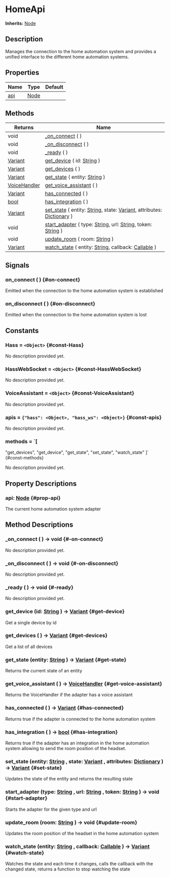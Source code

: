 # HomeApi
**Inherits:** [Node](https://docs.godotengine.org/de/4.x/classes/class_node.html)
    
## Description

Manages the connection to the home automation system and provides a unified interface to the different home automation systems.

## Properties

| Name             | Type                                                                | Default |
| ---------------- | ------------------------------------------------------------------- | ------- |
| [api](#prop-api) | [Node](https://docs.godotengine.org/de/4.x/classes/class_node.html) |         |

## Methods

| Returns                                                                   | Name                                                                                                                                                                                                                                                                                       |
| ------------------------------------------------------------------------- | ------------------------------------------------------------------------------------------------------------------------------------------------------------------------------------------------------------------------------------------------------------------------------------------ |
| void                                                                      | [_on_connect](#-on-connect) (  )                                                                                                                                                                                                                                                           |
| void                                                                      | [_on_disconnect](#-on-disconnect) (  )                                                                                                                                                                                                                                                     |
| void                                                                      | [_ready](#-ready) (  )                                                                                                                                                                                                                                                                     |
| [Variant](https://docs.godotengine.org/de/4.x/classes/class_variant.html) | [get_device](#get-device) ( id: [String](https://docs.godotengine.org/de/4.x/classes/class_string.html) )                                                                                                                                                                                  |
| [Variant](https://docs.godotengine.org/de/4.x/classes/class_variant.html) | [get_devices](#get-devices) (  )                                                                                                                                                                                                                                                           |
| [Variant](https://docs.godotengine.org/de/4.x/classes/class_variant.html) | [get_state](#get-state) ( entity: [String](https://docs.godotengine.org/de/4.x/classes/class_string.html) )                                                                                                                                                                                |
| [VoiceHandler](/reference/lib--home_apis--voice_handler.html)             | [get_voice_assistant](#get-voice-assistant) (  )                                                                                                                                                                                                                                           |
| [Variant](https://docs.godotengine.org/de/4.x/classes/class_variant.html) | [has_connected](#has-connected) (  )                                                                                                                                                                                                                                                       |
| [bool](https://docs.godotengine.org/de/4.x/classes/class_bool.html)       | [has_integration](#has-integration) (  )                                                                                                                                                                                                                                                   |
| [Variant](https://docs.godotengine.org/de/4.x/classes/class_variant.html) | [set_state](#set-state) ( entity: [String](https://docs.godotengine.org/de/4.x/classes/class_string.html), state: [Variant](https://docs.godotengine.org/de/4.x/classes/class_variant.html), attributes: [Dictionary](https://docs.godotengine.org/de/4.x/classes/class_dictionary.html) ) |
| void                                                                      | [start_adapter](#start-adapter) ( type: [String](https://docs.godotengine.org/de/4.x/classes/class_string.html), url: [String](https://docs.godotengine.org/de/4.x/classes/class_string.html), token: [String](https://docs.godotengine.org/de/4.x/classes/class_string.html) )            |
| void                                                                      | [update_room](#update-room) ( room: [String](https://docs.godotengine.org/de/4.x/classes/class_string.html) )                                                                                                                                                                              |
| [Variant](https://docs.godotengine.org/de/4.x/classes/class_variant.html) | [watch_state](#watch-state) ( entity: [String](https://docs.godotengine.org/de/4.x/classes/class_string.html), callback: [Callable](https://docs.godotengine.org/de/4.x/classes/class_callable.html) )                                                                                     |

## Signals

### on_connect ( ) {#on-connect}

Emitted when the connection to the home automation system is established

### on_disconnect ( ) {#on-disconnect}

Emitted when the connection to the home automation system is lost



## Constants

### Hass = `<Object>` {#const-Hass}

No description provided yet.

### HassWebSocket = `<Object>` {#const-HassWebSocket}

No description provided yet.

### VoiceAssistant = `<Object>` {#const-VoiceAssistant}

No description provided yet.

### apis = `{"hass": <Object>, "hass_ws": <Object>}` {#const-apis}

No description provided yet.

### methods = `[
  "get_devices",
  "get_device",
  "get_state",
  "set_state",
  "watch_state"
]` {#const-methods}

No description provided yet.

## Property Descriptions

### api: [Node](https://docs.godotengine.org/de/4.x/classes/class_node.html) {#prop-api}

The current home automation system adapter

## Method Descriptions

###  _on_connect ( ) -> void {#-on-connect}

No description provided yet.

###  _on_disconnect ( ) -> void {#-on-disconnect}

No description provided yet.

###  _ready ( ) -> void {#-ready}

No description provided yet.

###  get_device (id: [String](https://docs.godotengine.org/de/4.x/classes/class_string.html)  ) -> [Variant](https://docs.godotengine.org/de/4.x/classes/class_variant.html) {#get-device}

Get a single device by id

###  get_devices ( ) -> [Variant](https://docs.godotengine.org/de/4.x/classes/class_variant.html) {#get-devices}

Get a list of all devices

###  get_state (entity: [String](https://docs.godotengine.org/de/4.x/classes/class_string.html)  ) -> [Variant](https://docs.godotengine.org/de/4.x/classes/class_variant.html) {#get-state}

Returns the current state of an entity

###  get_voice_assistant ( ) -> [VoiceHandler](/reference/lib--home_apis--voice_handler.html) {#get-voice-assistant}

Returns the VoiceHandler if the adapter has a voice assistant

###  has_connected ( ) -> [Variant](https://docs.godotengine.org/de/4.x/classes/class_variant.html) {#has-connected}

Returns true if the adapter is connected to the home automation system

###  has_integration ( ) -> [bool](https://docs.godotengine.org/de/4.x/classes/class_bool.html) {#has-integration}

Returns true if the adapter has an integration in the home automation system allowing to send the room position of the headset.

###  set_state (entity: [String](https://docs.godotengine.org/de/4.x/classes/class_string.html) , state: [Variant](https://docs.godotengine.org/de/4.x/classes/class_variant.html) , attributes: [Dictionary](https://docs.godotengine.org/de/4.x/classes/class_dictionary.html)  ) -> [Variant](https://docs.godotengine.org/de/4.x/classes/class_variant.html) {#set-state}

Updates the state of the entity and returns the resulting state

###  start_adapter (type: [String](https://docs.godotengine.org/de/4.x/classes/class_string.html) , url: [String](https://docs.godotengine.org/de/4.x/classes/class_string.html) , token: [String](https://docs.godotengine.org/de/4.x/classes/class_string.html)  ) -> void {#start-adapter}

Starts the adapter for the given type and url

###  update_room (room: [String](https://docs.godotengine.org/de/4.x/classes/class_string.html)  ) -> void {#update-room}

Updates the room position of the headset in the home automation system

###  watch_state (entity: [String](https://docs.godotengine.org/de/4.x/classes/class_string.html) , callback: [Callable](https://docs.godotengine.org/de/4.x/classes/class_callable.html)  ) -> [Variant](https://docs.godotengine.org/de/4.x/classes/class_variant.html) {#watch-state}

Watches the state and each time it changes, calls the callback with the changed state, returns a function to stop watching the state
